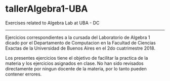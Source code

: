 # tallerAlgebra1-UBA
Exercises related to Algebra Lab at UBA - DC  

--------------

Ejercicios correspondientes a la cursada del Laboratorio de Algebra 1 dicado por el Departamento de Computacion en la Facultad de Ciencias Exactas de la Universidad de Buenos Aires en el 2do cuatrimestre 2018.

Los presentes ejercicios tiene el objetivo de facilitar la practica de la materia y los ejercicios asignados en clase. No han sido revisados directamente por ningun docente de la materia, por lo tanto pueden contener errores. 
